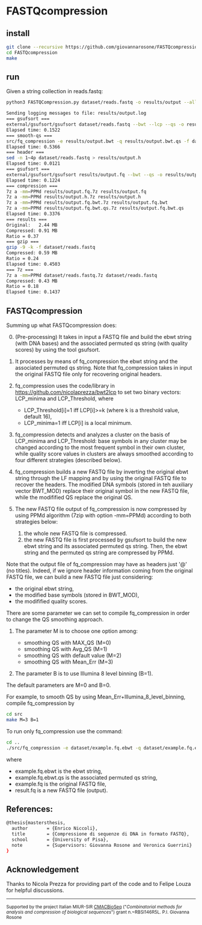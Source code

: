 # FASTQcompression

## install

```sh
git clone --recursive https://github.com/giovannarosone/FASTQcompression.git 
cd FASTQcompression
make
```

## run

Given a string collection in reads.fastq:

```sh
python3 FASTQCompression.py dataset/reads.fastq -o results/output --all
```

```sh
Sending logging messages to file: results/output.log
=== gsufsort ===
external/gsufsort/gsufsort dataset/reads.fastq --bwt --lcp --qs -o results/output
Elapsed time: 0.1522
=== smooth-qs ===
src/fq_compression -e results/output.bwt -q results/output.bwt.qs -f dataset/reads.fastq -o results/output.fq
Elapsed time: 0.5366
=== header ===
sed -n 1~4p dataset/reads.fastq > results/output.h
Elapsed time: 0.0121
=== gsufsort ===
external/gsufsort/gsufsort results/output.fq --bwt --qs -o results/output.fq
Elapsed time: 0.1224
=== compression ===
7z a -mm=PPMd results/output.fq.7z results/output.fq
7z a -mm=PPMd results/output.h.7z results/output.h
7z a -mm=PPMd results/output.fq.bwt.7z results/output.fq.bwt
7z a -mm=PPMd results/output.fq.bwt.qs.7z results/output.fq.bwt.qs
Elapsed time: 0.3376
=== results ===
Original:	2.44 MB
Compressed:	0.91 MB
Ratio = 0.37
=== gzip ===
gzip -9 -k -f dataset/reads.fastq
Compressed:	0.59 MB
Ratio = 0.24
Elapsed time: 0.4503
=== 7z ===
7z a -mm=PPMd dataset/reads.fastq.7z dataset/reads.fastq
Compressed:	0.43 MB
Ratio = 0.18
Elapsed time: 0.1437
```


## FASTQcompression

Summing up what FASTQcompression does:

0. (Pre-processing) It takes in input a FASTQ file and build the ebwt string (with DNA bases) and the associated permuted qs string (with quality scores) by using the tool gsufsort.

1. It processes by means of fq_compression the ebwt string and the associated permuted qs string. Note that fq_compression takes in input the original FASTQ file only for recovering original headers.

2. fq_compression uses the code/library in https://github.com/nicolaprezza/bwt2lcp to set two binary vectors: 
LCP_minima and LCP_Threshold, where
    - LCP_Threshold[i]=1 iff LCP[i]>=k (where k is a threshold value, default 16),
    - LCP_minima=1 iff LCP[i] is a local minimum.

3. fq_compression detects and analyzes a cluster on the basis of LCP_minima and LCP_Threshold:
base symbols in any cluster may be changed according to the most frequent symbol in their own cluster, while quality score values in clusters are always smoothed according to four different strategies (described below).

4. fq_compression builds a new FASTQ file by inverting the original ebwt string through the LF mapping and by using the original FASTQ file to recover the headers.
The modified DNA symbols (stored in teh auxiliary vector BWT_MOD) replace their original symbol in the new FASTQ file, while the modifified QS replace the original QS. 

5. The new FASTQ file output of fq_compression is now compressed by using PPMd algorithm (7zip with option -mm=PPMd) according to both strategies below:
   1) the whole new FASTQ file is compressed.
   2) the new FASTQ file is first processed by gsufsort to build the new ebwt string and its associated permuted qs string. Then, the ebwt string and the permuted qs string are compressed by PPMd.
   
Note that the output file of fq_compression may have as headers just '@' (no titles). Indeed, if we ignore header information coming from the original FASTQ file, we can build a new FASTQ file just considering:
- the original ebwt string,
- the modified base symbols (stored in BWT_MOD),
- the modifified quality scores.

There are some parameter we can set to compile fq_compression in order to change the QS smoothing approach.

1) The parameter M is to choose one option among:
    - smoothing QS with MAX_QS (M=0)
    - smoothing QS with Avg_QS (M=1)
    - smoothing QS with default value (M=2)
    - smoothing QS with Mean_Err (M=3)
  
2) The parameter B is to use Illumina 8 level binning (B=1).

The default parameters are M=0 and B=0.

For example, to smooth QS by using Mean_Err+Illumina_8_level_binning, compile fq_compression by

```sh
cd src
make M=3 B=1
```
To run only fq_compression use the command:

```sh
cd ..
./src/fq_compression -e dataset/example.fq.ebwt -q dataset/example.fq.ebwt.qs -f dataset/example.fq -o result.fq
```
where
- example.fq.ebwt is the ebwt string,
- example.fq.ebwt.qs is the associated permuted qs string,
- example.fq is the original FASTQ file,
- result.fq is a new FASTQ file (output).




## References:

```sh
@thesis{mastersthesis,
  author       = {Enrico Niccoli}, 
  title        = {Compressione di sequenze di DNA in formato FASTQ},
  school       = {University of Pisa},
  note         = {Supervisors: Giovanna Rosone and Veronica Guerrini}
}
```

## Acknowledgement

Thanks to Nicola Prezza for providing part of the code and to Felipe Louza for helpful discussions.

---
<small> Supported by the project Italian MIUR-SIR [CMACBioSeq][240fb5f5] ("_Combinatorial methods for analysis and compression of biological sequences_") grant n.~RBSI146R5L. P.I. Giovanna Rosone</small>

[240fb5f5]: http://pages.di.unipi.it/rosone/CMACBioSeq.html
